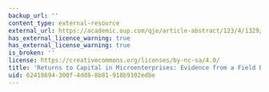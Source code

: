 ```yaml
---
backup_url: ''
content_type: external-resource
external_url: https://academic.oup.com/qje/article-abstract/123/4/1329/1933166
has_external_licence_warning: true
has_external_license_warning: true
is_broken: ''
license: https://creativecommons.org/licenses/by-nc-sa/4.0/
title: 'Returns to Capital in Microenterprises: Evidence from a Field Experiment'
uid: 62418694-300f-4dd8-8b81-918b9102edbe
---
```

